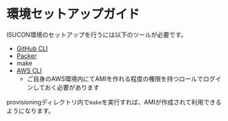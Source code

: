 # 環境セットアップガイド

ISUCON環境のセットアップを行うには以下のツールが必要です。

- [GitHub CLI](https://cli.github.com)
- [Packer](https://www.packer.io)
- make
- [AWS CLI](https://docs.aws.amazon.com/ja_jp/cli/latest/userguide/getting-started-install.html)
  - ご自身のAWS環境内にてAMIを作れる程度の権限を持つロールでログインしておく必要があります

provisioningディレクトリ内で`make`を実行すれば、AMIが作成されて利用できるようになります。
